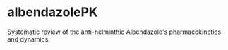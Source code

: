 # albendazolePK
Systematic review of the anti-helminthic Albendazole's pharmacokinetics and dynamics.
